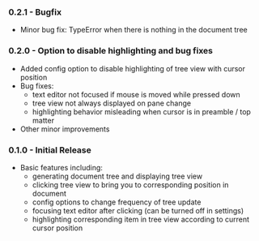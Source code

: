 ### 0.2.1 - Bugfix
* Minor bug fix: TypeError when there is nothing in the document tree

### 0.2.0 - Option to disable highlighting and bug fixes
* Added config option to disable highlighting of tree view with cursor position
* Bug fixes:
    * text editor not focused if mouse is moved while pressed down
    * tree view not always displayed on pane change
    * highlighting behavior misleading when cursor is in preamble / top matter
* Other minor improvements

### 0.1.0 - Initial Release
* Basic features including:
    * generating document tree and displaying tree view
    * clicking tree view to bring you to corresponding position in document
    * config options to change frequency of tree update
    * focusing text editor after clicking (can be turned off in settings)
    * highlighting corresponding item in tree view according to current cursor position
